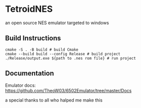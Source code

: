 # TetroidNES

an open source NES emulator
targeted to windows 

## Build Instructions

```SH
cmake -S . -B build # build Cmake
cmake --build build --config Release # build project
./Release/output.exe ${path to .nes rom file} # run project
```

## Documentation

Emulator docs: https://github.com/TheoW03/6502Emulator/tree/master/Docs

a special thanks to all who halped me make this 